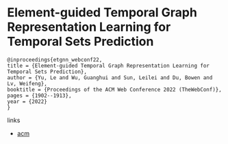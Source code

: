 # Element-guided Temporal Graph Representation Learning for Temporal Sets Prediction

```
@inproceedings{etgnn_webconf22,
title = {Element-guided Temporal Graph Representation Learning for Temporal Sets Prediction},
author = {Yu, Le and Wu, Guanghui and Sun, Leilei and Du, Bowen and Lv, Weifeng},
booktitle = {Proceedings of the ACM Web Conference 2022 (TheWebConf)},
pages = {1902--1913},
year = {2022}
}
```

links
- [acm](https://dl.acm.org/doi/10.1145/3485447.3512064)
